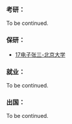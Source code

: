 ### 考研：

To be continued.

### 保研：

  - [17电子张三-北京大学](升学就业/电子信息工程学院/17-zhangsan.md)
  
### 就业：

To be continued.

### 出国：

To be continued.
